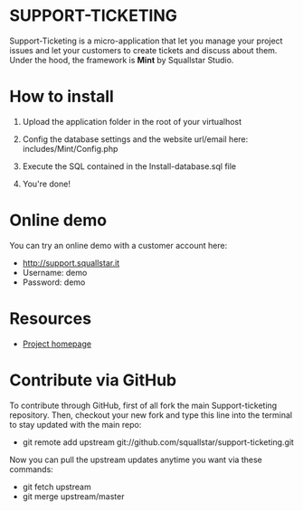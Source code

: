 # SUPPORT-TICKETING

Support-Ticketing is a micro-application that let you manage your project issues and let your customers to create tickets and discuss about them.
Under the hood, the framework is **Mint** by Squallstar Studio.

# How to install

1. Upload the application folder in the root of your virtualhost

2. Config the database settings and the website url/email here: includes/Mint/Config.php

3. Execute the SQL contained in the Install-database.sql file

4. You're done!

# Online demo

You can try an online demo with a customer account here:

 * http://support.squallstar.it
 * Username: demo
 * Password: demo

# Resources

 * [Project homepage](https://github.com/squallstar/support-ticketing)

# Contribute via GitHub

To contribute through GitHub, first of all fork the main Support-ticketing repository.
Then, checkout your new fork and type this line into the terminal to stay updated with the main repo:

 * git remote add upstream git://github.com/squallstar/support-ticketing.git

Now you can pull the upstream updates anytime you want via these commands:

 * git fetch upstream
 * git merge upstream/master
